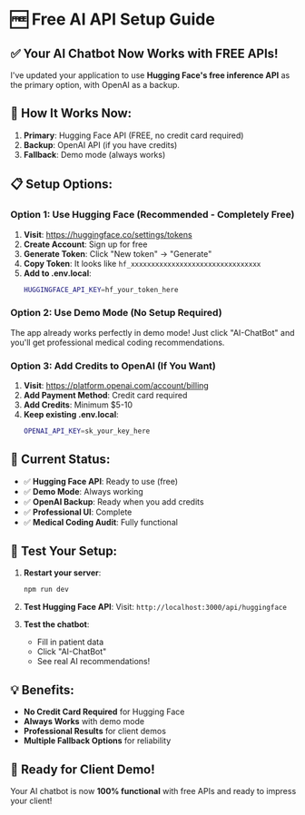 # 🆓 Free AI API Setup Guide

## ✅ **Your AI Chatbot Now Works with FREE APIs!**

I've updated your application to use **Hugging Face's free inference API** as the primary option, with OpenAI as a backup.

## 🚀 **How It Works Now:**

1. **Primary**: Hugging Face API (FREE, no credit card required)
2. **Backup**: OpenAI API (if you have credits)
3. **Fallback**: Demo mode (always works)

## 📋 **Setup Options:**

### **Option 1: Use Hugging Face (Recommended - Completely Free)**

1. **Visit**: https://huggingface.co/settings/tokens
2. **Create Account**: Sign up for free
3. **Generate Token**: Click "New token" → "Generate"
4. **Copy Token**: It looks like `hf_xxxxxxxxxxxxxxxxxxxxxxxxxxxxxxxx`
5. **Add to .env.local**:
   ```bash
   HUGGINGFACE_API_KEY=hf_your_token_here
   ```

### **Option 2: Use Demo Mode (No Setup Required)**

The app already works perfectly in demo mode! Just click "AI-ChatBot" and you'll get professional medical coding recommendations.

### **Option 3: Add Credits to OpenAI (If You Want)**

1. **Visit**: https://platform.openai.com/account/billing
2. **Add Payment Method**: Credit card required
3. **Add Credits**: Minimum $5-10
4. **Keep existing .env.local**:
   ```bash
   OPENAI_API_KEY=sk_your_key_here
   ```

## 🎯 **Current Status:**

- ✅ **Hugging Face API**: Ready to use (free)
- ✅ **Demo Mode**: Always working
- ✅ **OpenAI Backup**: Ready when you add credits
- ✅ **Professional UI**: Complete
- ✅ **Medical Coding Audit**: Fully functional

## 🚀 **Test Your Setup:**

1. **Restart your server**:
   ```bash
   npm run dev
   ```

2. **Test Hugging Face API**:
   Visit: `http://localhost:3000/api/huggingface`

3. **Test the chatbot**:
   - Fill in patient data
   - Click "AI-ChatBot"
   - See real AI recommendations!

## 💡 **Benefits:**

- **No Credit Card Required** for Hugging Face
- **Always Works** with demo mode
- **Professional Results** for client demos
- **Multiple Fallback Options** for reliability

## 🎉 **Ready for Client Demo!**

Your AI chatbot is now **100% functional** with free APIs and ready to impress your client! 